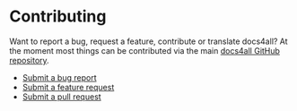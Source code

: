 <!--
{
  "order":3,
  "title": "Contributing"
}
-->

# Contributing

Want to report a bug, request a feature, contribute or translate docs4all? At the moment most things can be
contributed via the main [docs4all GitHub repository](https://github.com/docs4all/docs4all).

* [Submit a bug report](https://github.com/docs4all/docs4all/issues?labels=bug)
* [Submit a feature request](https://github.com/docs4all/docs4all/issues?labels=enhancement)
* [Submit a pull request](https://github.com/docs4all/docs4all/pulls)
